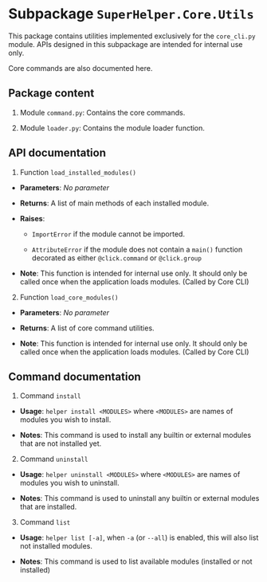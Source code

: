 # Subpackage `SuperHelper.Core.Utils`

This package contains utilities implemented exclusively for the `core_cli.py` module. APIs designed in this subpackage
are intended for internal use only.

Core commands are also documented here.

## Package content

1. Module `command.py`: Contains the core commands.

2. Module `loader.py`: Contains the module loader function.

## API documentation

1. Function `load_installed_modules()`

  * **Parameters**: *No parameter*
      
  * **Returns**: A list of main methods of each installed module.

  * **Raises**: 
    
    * `ImportError` if the module cannot be imported.
    
    * `AttributeError` if the module does not contain a `main()` function decorated as either `@click.command` or
      `@click.group`
  
  * **Note**: This function is intended for internal use only. It should only be called once when the application loads
    modules. (Called by Core CLI)
    
2. Function `load_core_modules()`

  * **Parameters**: *No parameter*
      
  * **Returns**: A list of core command utilities.

  * **Note**: This function is intended for internal use only. It should only be called once when the application loads
    modules. (Called by Core CLI)
  
## Command documentation

1. Command `install`

  * **Usage**: `helper install <MODULES>` where `<MODULES>` are names of modules you wish to install.
  
  * **Notes**: This command is used to install any builtin or external modules that are not installed yet.
  
2. Command `uninstall`

  * **Usage**: `helper uninstall <MODULES>` where `<MODULES>` are names of modules you wish to uninstall.
  
  * **Notes**: This command is used to uninstall any builtin or external modules that are installed.

3. Command `list`

  * **Usage**: `helper list [-a]`, when `-a` (or `--all`) is enabled, this will also list not installed modules.
  
  * **Notes**: This command is used to list available modules (installed or not installed)
